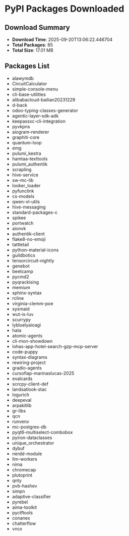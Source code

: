 # PyPI Packages Downloaded

## Download Summary
- **Download Time**: 2025-09-20T13:06:22.446704
- **Total Packages**: 85
- **Total Size**: 17.01 MB

## Packages List
- alawymdb
- CircuitCalculator
- simple-console-menu
- cli-base-utilities
- alibabacloud-bailian20231229
- d-back
- odoo-typing-classes-generator
- agentic-layer-sdk-adk
- keepassxc-cli-integration
- pyvkpns
- aiogram-renderer
- graphiti-core
- quantum-loop
- emg
- pulumi_kestra
- hamtaa-texttools
- pulumi_authentik
- scrapling
- hive-service
- sw-mc-lib
- looker_loader
- pyfunclink
- cs-models
- qwen-vl-utils
- hive-messaging
- standard-packages-c
- spikee
- portwatch
- aionvk
- authentik-client
- flake8-no-emoji
- tattletail
- python-material-icons
- guildbotics
- tensorcircuit-nightly
- genebot
- beetcamp
- pycmd2
- pyqrackising
- memium
- sphinx-syntax
- rcline
- virginia-clemm-poe
- sysmaid
- wut-is-luv
- scurrypy
- lybluelyaioagi
- hata
- atomic-agents
- cli-mon-showdown
- lohas-app-hotel-search-gzp-mcp-server
- code-puppy
- syntax-diagrams
- rewiring-project
- gradio-agents
- cursofiap-marinaslucas-2025
- evalcards
- scrcpy-client-def
- landsatlook-stac
- logurich
- deepeval
- arpakitlib
- gr-libs
- qcn
- runvenv
- mc-postgres-db
- pyqt6-multiselect-combobox
- pyiron-dataclasses
- unique_orchestrator
- dybuf
- nerdd-module
- llm-workers
- nima
- chromecap
- plutoprint
- qnty
- pvb-hashev
- simpn
- adaptive-classifier
- pyrebel
- aima-toolkit
- pyctftools
- conanex
- chatterflow
- vncx
